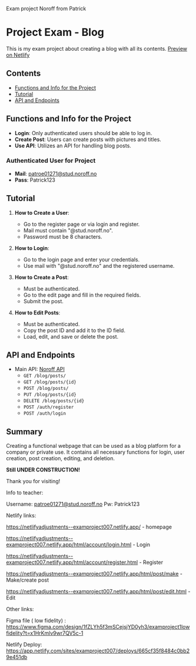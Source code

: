 Exam project Noroff from Patrick 
# Project Exam - Blog

This is my exam project about creating a blog with all its contents. [Preview on Netlify](https://netlifyadjustments--examproject007.netlify.app/)

## Contents
- [Functions and Info for the Project](#functions-and-info-for-the-project)
- [Tutorial](#tutorial)
- [API and Endpoints](#api-and-endpoints)

## Functions and Info for the Project
- **Login**: Only authenticated users should be able to log in.
- **Create Post**: Users can create posts with pictures and titles.
- **Use API**: Utilizes an API for handling blog posts.

### Authenticated User for Project
- **Mail**: patroe01271@stud.noroff.no
- **Pass**: Patrick123


## Tutorial
1. **How to Create a User**:
   - Go to the register page or via login and register.
   - Mail must contain "@stud.noroff.no".
   - Password must be 8 characters.

2. **How to Login**:
   - Go to the login page and enter your credentials.
   - Use mail with "@stud.noroff.no" and the registered username.

3. **How to Create a Post**:
   - Must be authenticated.
   - Go to the edit page and fill in the required fields.
   - Submit the post.

4. **How to Edit Posts**:
   - Must be authenticated.
   - Copy the post ID and add it to the ID field.
   - Load, edit, and save or delete the post.

## API and Endpoints
- Main API: [Noroff API](https://v2.api.noroff.dev/)
  - `GET /blog/posts/`
  - `GET /blog/posts/{id}`
  - `POST /blog/posts/`
  - `PUT /blog/posts/{id}`
  - `DELETE /blog/posts/{id}`
  - `POST /auth/register`
  - `POST /auth/login`

## Summary
Creating a functional webpage that can be used as a blog platform for a company or private use. It contains all necessary functions for login, user creation, post creation, editing, and deletion.

**Still UNDER CONSTRUCTION!**

Thank you for visiting!


Info to teacher:


Username: patroe01271@stud.noroff.no
Pw: Patrick123

Netlify links:

https://netlifyadjustments--examproject007.netlify.app/ - homepage


https://netlifyadjustments--examproject007.netlify.app/html/account/login.html - Login


https://netlifyadjustments--examproject007.netlify.app/html/account/register.html - Register


https://netlifyadjustments--examproject007.netlify.app/html/post/make - Make/create post


https://netlifyadjustments--examproject007.netlify.app/html/post/edit.html - Edit

Other links:

Figma file ( low fidelity) : https://www.figma.com/design/1fZLYh5f3mSCejsjYD0yh3/examproject1lowfidelity?t=x1HrKmlv9wr7QV5c-1

Netlify Deploy:
https://app.netlify.com/sites/examproject007/deploys/665cf35f8484c0bb29e451db
